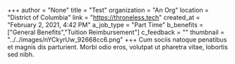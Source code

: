 +++
author = "None"
title = "Test"
organization = "An Org"
location = "District of Columbia"
link = "https://throneless.tech"
created_at = "February 2, 2021, 4:42 PM"
a_job_type = "Part Time"
b_benefits = ["General Benefits","Tuition Reimbursement"]
c_feedback = ""
thumbnail = "../../images/nYCkyrUw_92668cc6.png"
+++
Cum sociis natoque penatibus et magnis dis parturient. Morbi odio eros, volutpat ut pharetra vitae, lobortis sed nibh.